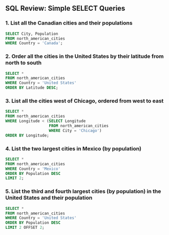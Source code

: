 ## SQL Review: Simple SELECT Queries
### 1. List all the Canadian cities and their populations
```SQL
SELECT City, Population 
FROM north_american_cities
WHERE Country = 'Canada';
```

### 2. Order all the cities in the United States by their latitude from north to south 
```SQL
SELECT * 
FROM north_american_cities
WHERE Country = 'United States'
ORDER BY Latitude DESC;
```

### 3. List all the cities west of Chicago, ordered from west to east 
```SQL
SELECT * 
FROM north_american_cities
WHERE Longitude < (SELECT Longitude
                   FROM north_american_cities
                   WHERE City = 'Chicago')
ORDER BY Longitude;
```

### 4. List the two largest cities in Mexico (by population)
```SQL
SELECT *
FROM north_american_cities
WHERE Country = 'Mexico'
ORDER BY Population DESC
LIMIT 2;
```

### 5. List the third and fourth largest cities (by population) in the United States and their population
```SQL
SELECT *
FROM north_american_cities
WHERE Country = 'United States'
ORDER BY Population DESC
LIMIT 2 OFFSET 2;
```